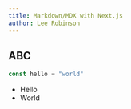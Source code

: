```yaml
---
title: Markdown/MDX with Next.js
author: Lee Robinson
---
```


## ABC

```js
const hello = "world"
```

- Hello
- World